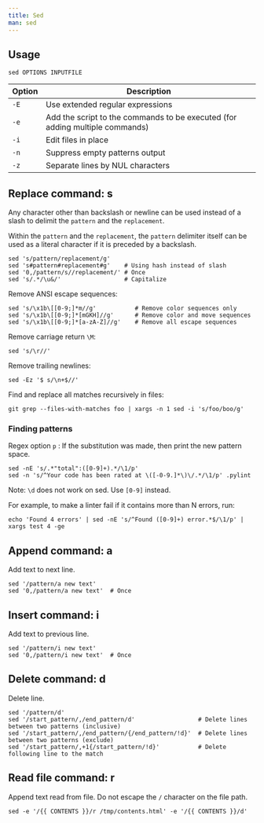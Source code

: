 ```yaml
---
title: Sed
man: sed
---
```


## Usage

```shell
sed OPTIONS INPUTFILE
```

| Option | Description |
| --- | --- |
| `-E` | Use extended regular expressions |
| `-e` | Add the script to the commands to be executed (for adding multiple commands) |
| `-i` | Edit files in place |
| `-n` | Suppress empty patterns output |
| `-z` | Separate lines by NUL characters |

## Replace command: s

Any character other than backslash or newline can be used instead of a slash
to delimit the `pattern` and the `replacement`.

Within the `pattern` and the `replacement`,
the `pattern` delimiter itself can be used as a literal character
if it is preceded by a backslash.

```shell
sed 's/pattern/replacement/g'
sed 's#pattern#replacement#g'    # Using hash instead of slash
sed '0,/pattern/s//replacement/' # Once
sed 's/.*/\u&/'                  # Capitalize
```

Remove ANSI escape sequences:

```shell
sed 's/\x1b\[[0-9;]*m//g'           # Remove color sequences only
sed 's/\x1b\[[0-9;]*[mGKH]//g'      # Remove color and move sequences
sed 's/\x1b\[[0-9;]*[a-zA-Z]//g'    # Remove all escape sequences
```

Remove carriage return `\M`:

```shell
sed 's/\r//'
```

Remove trailing newlines:

```shell
sed -Ez '$ s/\n+$//'
```

Find and replace all matches recursively in files:

```shell
git grep --files-with-matches foo | xargs -n 1 sed -i 's/foo/boo/g'
```

### Finding patterns

Regex option `p` : If the substitution was made, then print the new pattern space.

```shell
sed -nE 's/.*"total":([0-9]+).*/\1/p'
sed -n 's/^Your code has been rated at \([-0-9.]*\)\/.*/\1/p' .pylint
```

Note: `\d` does not work on sed. Use `[0-9]` instead.

For example, to make a linter fail if it contains more than N errors, run:

```shell
echo 'Found 4 errors' | sed -nE 's/^Found ([0-9]+) error.*$/\1/p' | xargs test 4 -ge
```

## Append command: a

Add text to next line.

```shell
sed '/pattern/a new text'
sed '0,/pattern/a new text'  # Once
```

## Insert command: i

Add text to previous line.

```shell
sed '/pattern/i new text'
sed '0,/pattern/i new text'  # Once
```

## Delete command: d

Delete line.

```shell
sed '/pattern/d'
sed '/start_pattern/,/end_pattern/d'                  # Delete lines between two patterns (inclusive)
sed '/start_pattern/,/end_pattern/{/end_pattern/!d}'  # Delete lines between two patterns (exclude)
sed '/start_pattern/,+1{/start_pattern/!d}'           # Delete following line to the match
```

## Read file command: r

Append text read from file.
Do not escape the `/` character on the file path.

```shell
sed -e '/{{ CONTENTS }}/r /tmp/contents.html' -e '/{{ CONTENTS }}/d'
```
